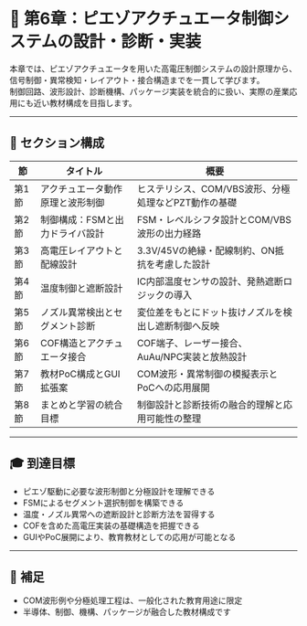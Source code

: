 # 📘 第6章：ピエゾアクチュエータ制御システムの設計・診断・実装

本章では、ピエゾアクチュエータを用いた高電圧制御システムの設計原理から、信号制御・異常検知・レイアウト・接合構造までを一貫して学びます。  
制御回路、波形設計、診断機構、パッケージ実装を統合的に扱い、実際の産業応用にも近い教材構成を目指します。

---

## 📂 セクション構成

| 節 | タイトル | 概要 |
|----|----------|------|
| 第1節 | アクチュエータ動作原理と波形制御 | ヒステリシス、COM/VBS波形、分極処理などPZT動作の基礎 |
| 第2節 | 制御構成：FSMと出力ドライバ設計 | FSM・レベルシフタ設計とCOM/VBS波形の出力経路 |
| 第3節 | 高電圧レイアウトと配線設計 | 3.3V/45Vの絶縁・配線制約、ON抵抗を考慮した設計 |
| 第4節 | 温度制御と遮断設計 | IC内部温度センサの設計、発熱遮断ロジックの導入 |
| 第5節 | ノズル異常検出とセグメント診断 | 変位差をもとにドット抜けノズルを検出し遮断制御へ反映 |
| 第6節 | COF構造とアクチュエータ接合 | COF端子、レーザー接合、AuAu/NPC実装と放熱設計 |
| 第7節 | 教材PoC構成とGUI拡張案 | COM波形・異常制御の模擬表示とPoCへの応用展開 |
| 第8節 | まとめと学習の統合目標 | 制御設計と診断技術の融合的理解と応用可能性の整理 |

---

## 🎓 到達目標

- ピエゾ駆動に必要な波形制御と分極設計を理解できる
- FSMによるセグメント選択制御を構築できる
- 温度・ノズル異常への遮断設計と診断方法を習得する
- COFを含めた高電圧実装の基礎構造を把握できる
- GUIやPoC展開により、教育教材としての応用が可能となる

---

## 📎 補足

- COM波形例や分極処理工程は、一般化された教育用途に限定
- 半導体、制御、機構、パッケージが融合した教材構成です
